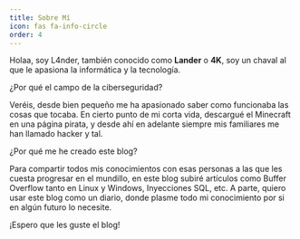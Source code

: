 ```yaml
---
title: Sobre Mí
icon: fas fa-info-circle
order: 4
---
```


Holaa, soy L4nder, también conocido como **Lander** o **4K**, soy un chaval al que le apasiona la informática y la tecnología.

¿Por qué el campo de la ciberseguridad?

Veréis, desde bien pequeño me ha apasionado saber como funcionaba las cosas que tocaba. En cierto punto de mi corta vida, descargué el Minecraft en una página pirata, y desde ahí en adelante siempre mis familiares me han llamado hacker y tal. 

¿Por qué me he creado este blog?

Para compartir todos mis conocimientos con esas personas a las que les cuesta progresar en el mundillo, en este blog subiré artículos como Buffer Overflow tanto en Linux y Windows, Inyecciones SQL, etc. A parte, quiero usar este blog como un diario, donde plasme todo mi conocimiento por si en algún futuro lo necesite.

¡Espero que les guste el blog!
